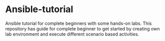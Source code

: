 # Ansible-tutorial
Ansible tutorial for complete beginners with some hands-on labs. This repository has guide for complete beginner to get started by creating own lab environment and execute different scenario based activities. 
